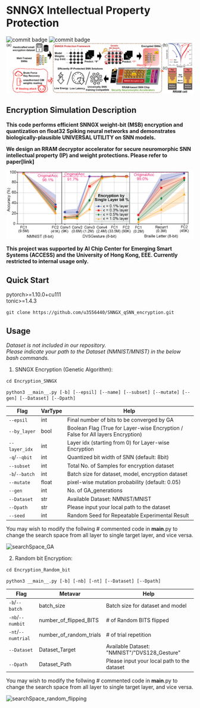 # SNNGX Intellectual Property Protection

![commit badge](https://img.shields.io/badge/private-8A2BE2)
![commit badge](https://img.shields.io/badge/Spiking-Neural%20Network-blue)
![FGSM_GA_illustration_v2](./_img_src/SNNGX_cover.png)

## Encryption Simulation Description

**This code performs efficient SNNGX weight-bit (MSB) encryption and quantization on float32 Spiking neural networks and demonstrates biologically-plausible UNIVERSAL UTILITY on SNN models.** 

**We design an RRAM decryptor accelerator for secure neuromorphic SNN intellectual property (IP) and weight protections. Please refer to paper[link]**

![FGSM_GA_illustration_v2](./_img_src/SNNGX_result.png)

**This project was supported by AI Chip Center for Emerging Smart Systems (ACCESS) and the University of Hong Kong, EEE. Currently restricted to internal usage only.**

## Quick Start

pytorch>=1.10.0+cu111  
tonic>=1.4.3 

```
git clone https://github.com/u3556440/SNNGX_qSNN_encryption.git
```


## Usage

*Dataset is not included in our repository. \
Please indicate your path to the Dataset (NMNIST/MNIST) in the below bash commands.*


1. SNNGX Encryption (Genetic Algorithm):

```
cd Encryption_SNNGX
```
```
python3 __main__.py [-b] [--epsil] [--name] [--subset] [--mutate] [--gen] [--Dataset] [--Dpath]
```

Flag | VarType | Help
--- | --- | --- 
`--epsil` | int | Final number of bits to be converged by GA
`--by_layer` | bool | Boolean Flag (True for Layer-wise Encryption / False for All layers Encryption)
`--layer_idx` | int | Layer idx (starting from 0) for Layer-wise Encryption 
`-q`/`--qbit` | int | Quantized bit width of SNN (default: 8bit)
`--subset` | int | Total No. of Samples for encryption dataset
`-b`/`--batch` | int | Batch size for dataset, model, encryption dataset
`--mutate` | float | pixel-wise mutation probability (default: 0.05) 
`--gen` | int | No. of GA_generations
`--Dataset` | str | Available Dataset: NMNIST/MNIST
`--Dpath` | str | Please input your local path to the dataset
`--seed` | int | Random Seed for Repeatable Experimental Result

You may wish to modify the follwing # commented code in __main__.py to change the search space 
from all layer to single target layer, and vice versa.

![searchSpace_GA](https://github.com/u3556440/SNN_security/assets/56315946/75ded59a-1b0e-4cc4-b63f-4ccce4139782)

2. Random bit Encryption:

```
cd Encryption_Random_bit
```
```
python3 __main__.py [-b] [-nb] [-nt] [--Dataset] [--Dpath]
```

Flag | Metavar | Help
--- | --- | --- 
`-b`/`--batch` | batch_size | Batch size for dataset and model
`-nb`/`--numbit` | number_of_flipped_BITS | # of Random BITS flipped
`-nt`/`--numtrial` | number_of_random_trials | # of trial repetition
`--Dataset` | Dataset_Target | Available Dataset: "NMNIST"/"DVS128_Gesture"
`--Dpath` | Dataset_Path | Please input your local path to the dataset

You may wish to modify the follwing # commented code in __main__.py to change the search space 
from all layer to single target layer, and vice versa.

![searchSpace_random_flipping](https://github.com/u3556440/SNN_security/assets/56315946/bead64b1-8743-4b46-930f-82a63cfdfbd3)